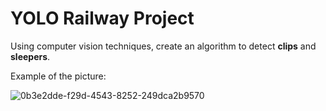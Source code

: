 # YOLO Railway Project

Using computer vision techniques, create an algorithm to detect **clips** and **sleepers**.

Example of the picture:

![0b3e2dde-f29d-4543-8252-249dca2b9570](https://github.com/barto-official/YOLO_Railway_project/assets/125658269/7a0bbd49-5c1f-4b0c-ba16-b8308843aa1d)
